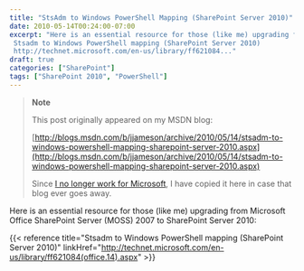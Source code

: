 ```yaml
---
title: "StsAdm to Windows PowerShell Mapping (SharePoint Server 2010)"
date: 2010-05-14T00:24:00-07:00
excerpt: "Here is an essential resource for those (like me) upgrading from Microsoft Office SharePoint Server (MOSS) 2007 to SharePoint Server 2010: 
 Stsadm to Windows PowerShell mapping (SharePoint Server 2010) 
 http://technet.microsoft.com/en-us/library/ff621084..."
draft: true
categories: ["SharePoint"]
tags: ["SharePoint 2010", "PowerShell"]
---
```


> **Note**
>
> This post originally appeared on my MSDN blog:
>
> [http://blogs.msdn.com/b/jjameson/archive/2010/05/14/stsadm-to-windows-powershell-mapping-sharepoint-server-2010.aspx](http://blogs.msdn.com/b/jjameson/archive/2010/05/14/stsadm-to-windows-powershell-mapping-sharepoint-server-2010.aspx)
>
> Since [I no longer work for Microsoft](/blog/jjameson/2011/09/02/last-day-with-microsoft), I have copied it here in case that blog ever goes away.

Here is an essential resource for those (like me) upgrading from Microsoft Office SharePoint Server (MOSS) 2007 to SharePoint Server 2010:

{{< reference    title="Stsadm to Windows PowerShell mapping (SharePoint Server 2010)"    linkHref="http://technet.microsoft.com/en-us/library/ff621084(office.14).aspx" >}}


